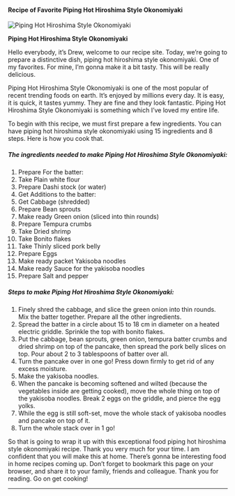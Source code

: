             

#### Recipe of Favorite Piping Hot Hiroshima Style Okonomiyaki

![Piping Hot Hiroshima Style Okonomiyaki](https://img-global.cpcdn.com/recipes/5777575642136576/751x532cq70/piping-hot-hiroshima-style-okonomiyaki-recipe-main-photo.jpg)

**Piping Hot Hiroshima Style Okonomiyaki**

Hello everybody, it’s Drew, welcome to our recipe site. Today, we’re going to prepare a distinctive dish, piping hot hiroshima style okonomiyaki. One of my favorites. For mine, I’m gonna make it a bit tasty. This will be really delicious.

Piping Hot Hiroshima Style Okonomiyaki is one of the most popular of recent trending foods on earth. It’s enjoyed by millions every day. It is easy, it is quick, it tastes yummy. They are fine and they look fantastic. Piping Hot Hiroshima Style Okonomiyaki is something which I’ve loved my entire life.

To begin with this recipe, we must first prepare a few ingredients. You can have piping hot hiroshima style okonomiyaki using 15 ingredients and 8 steps. Here is how you cook that.

##### The ingredients needed to make Piping Hot Hiroshima Style Okonomiyaki:

1.  Prepare For the batter:
2.  Take Plain white flour
3.  Prepare Dashi stock (or water)
4.  Get Additions to the batter:
5.  Get Cabbage (shredded)
6.  Prepare Bean sprouts
7.  Make ready Green onion (sliced into thin rounds)
8.  Prepare Tempura crumbs
9.  Take Dried shrimp
10.  Take Bonito flakes
11.  Take Thinly sliced pork belly
12.  Prepare Eggs
13.  Make ready packet Yakisoba noodles
14.  Make ready Sauce for the yakisoba noodles
15.  Prepare Salt and pepper

##### Steps to make Piping Hot Hiroshima Style Okonomiyaki:

1.  Finely shred the cabbage, and slice the green onion into thin rounds. Mix the batter together. Prepare all the other ingredients.
2.  Spread the batter in a circle about 15 to 18 cm in diameter on a heated electric griddle. Sprinkle the top with bonito flakes.
3.  Put the cabbage, bean sprouts, green onion, tempura batter crumbs and dried shrimp on top of the pancake, then spread the pork belly slices on top. Pour about 2 to 3 tablespoons of batter over all.
4.  Turn the pancake over in one go! Press down firmly to get rid of any excess moisture.
5.  Make the yakisoba noodles.
6.  When the pancake is becoming softened and wilted (because the vegetables inside are getting cooked), move the whole thing on top of the yakisoba noodles. Break 2 eggs on the griddle, and pierce the egg yolks.
7.  While the egg is still soft-set, move the whole stack of yakisoba noodles and pancake on top of it.
8.  Turn the whole stack over in 1 go!

So that is going to wrap it up with this exceptional food piping hot hiroshima style okonomiyaki recipe. Thank you very much for your time. I am confident that you will make this at home. There’s gonna be interesting food in home recipes coming up. Don’t forget to bookmark this page on your browser, and share it to your family, friends and colleague. Thank you for reading. Go on get cooking!

* * *
